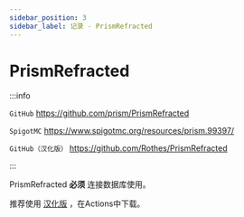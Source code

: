 ```yaml
---
sidebar_position: 3
sidebar_label: 记录 - PrismRefracted
---
```


# PrismRefracted

:::info

`GitHub` https://github.com/prism/PrismRefracted

`SpigotMC` https://www.spigotmc.org/resources/prism.99397/

`GitHub（汉化版）` https://github.com/Rothes/PrismRefracted

:::

PrismRefracted **必须** 连接数据库使用。

推荐使用 [汉化版](https://github.com/Rothes/PrismRefracted) ，在Actions中下载。
